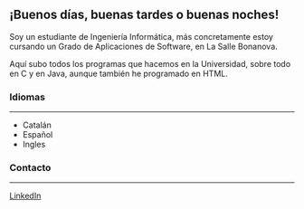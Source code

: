 ## ¡Buenos días, buenas tardes o buenas noches!

Soy un estudiante de Ingeniería Informática, más concretamente estoy cursando un Grado de Aplicaciones de Software, en La Salle Bonanova.

Aquí subo todos los programas que hacemos en la Universidad, sobre todo en C y en Java, aunque también he programado en HTML.

### Idiomas
---
- Catalán
- Español
- Ingles

### Contacto
---
[LinkedIn](https://www.linkedin.com/in/miquel-cutanda-a00a071b5/)
